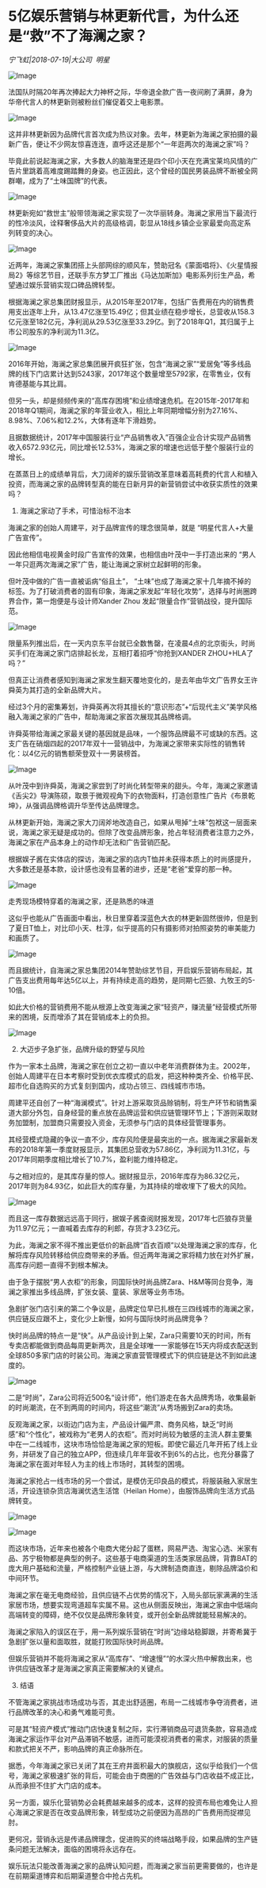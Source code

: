 # 5亿娱乐营销与林更新代言，为什么还是“救”不了海澜之家？

*宁飞虹|2018-07-19|大公司 
                                                明星*

![Image](http://p1.pstatp.com/large/pgc-image/153204439424714e5862742)

法国队时隔20年再次捧起大力神杯之际，华帝退全款广告一夜间刷了满屏，身为华帝代言人的林更新则被粉丝们催促着交上电影票。

![Image](http://p3.pstatp.com/large/pgc-image/1532044382231d6508b4436)

这并非林更新因为品牌代言首次成为热议对象。去年，林更新为海澜之家拍摄的最新广告，便让不少网友惊喜连连，直呼这还是那个“一年逛两次的海澜之家”吗？

毕竟此前说起海澜之家，大多数人的脑海里还是四个印小天在充满宝莱坞风情的广告片里跳着高难度踢踏舞的身姿。也正因此，这个曾经的国民男装品牌不断被全网群嘲，成为了“土味国牌”的代表。

![Image](http://p1.pstatp.com/large/pgc-image/1532044382422fa63ceb0c1)

林更新宛如“救世主”般带领海澜之家实现了一次华丽转身。海澜之家用当下最流行的性冷淡风，诠释奢侈品大片的高级格调，彰显从18线乡镇企业家最爱向高定系列转变的决心。

![Image](http://p1.pstatp.com/large/pgc-image/1532044382121059986dec0)

近两年，海澜之家集团搭上头部网综的顺风车，赞助冠名《蒙面唱将》、《火星情报局2》等综艺节目，还联手东方梦工厂推出《马达加斯加》电影系列衍生产品，希望通过娱乐营销实现口碑品牌转型。

根据海澜之家总集团财报显示，从2015年至2017年，包括广告费用在内的销售费用支出逐年上升，从13.47亿涨至15.49亿；但其业绩在稳步增长，总营收从158.3亿元涨至182亿元，净利润从29.53亿涨至33.29亿。到了2018年Q1，其归属于上市公司股东的净利润为11.3亿。

![Image](http://p3.pstatp.com/large/pgc-image/153204438209221f1e685fd)

2016年开始，海澜之家总集团展开疯狂扩张，包含“海澜之家”“爱居兔”等多线品牌的线下门店累计达到5243家，2017年这个数量增至5792家，在零售业，仅有肯德基能与其比肩。

但另一头，却是频频传来的“高库存困境”和业绩增速危机。在2015年-2017年和2018年Q1期间，海澜之家的年营业收入，相比上年同期增幅分别为27.16%、8.98%、7.06%和12.2%，大体有逐年下滑趋势。

且据数据统计，2017年中国服装行业“产品销售收入”百强企业合计实现产品销售收入6572.93亿元，同比增长12.53%，海澜之家的增速也远低于整个服装行业的增长。

在蒸蒸日上的成绩单背后，大刀阔斧的娱乐营销改革意味着高耗费的代言人和植入投资，而海澜之家的品牌转型真的能在日新月异的新营销尝试中收获实质性的效果吗？

1. 海澜之家动了手术，可惜治标不治本

海澜之家的创始人周建平，对于品牌宣传的理念很简单，就是 “明星代言人+大量广告宣传”。

因此他相信电视黄金时段广告宣传的效果，也相信由叶茂中一手打造出来的 “男人一年只逛两次海澜之家”广告，能让海澜之家树立起鲜明的形象。

但叶茂中做的广告一直被诟病“俗且土”， “土味”也成了海澜之家十几年摘不掉的标签。为了打破消费者的固有印象，海澜之家发起“年轻化攻势”，选择与时尚圈跨界合作，第一炮便是与设计师Xander Zhou 发起“限量合作”营销战役，提升国际范。

![Image](http://p3.pstatp.com/large/pgc-image/153204438201688e361d1cb)

限量系列推出后，在一天内京东平台就已全数售罄，在凌晨4点的北京街头，时尚买手们在海澜之家门店排起长龙，互相打着招呼“你抢到XANDER ZHOU+HLA了吗？”

但真正让消费者感知到海澜之家发生翻天覆地变化的，是去年由华文广告界女王许舜英为其打造的全新品牌大片。

经过3个月的密集筹划，许舜英再次将其擅长的“意识形态”+“后现代主义”美学风格融入海澜之家的广告中，帮助海澜之家首次展现其品牌格调。

许舜英带给海澜之家最关键的基因就是品味，一个服饰品牌最不可或缺的东西。这支广告在硝烟四起的2017年双十一营销战中，为海澜之家带来实际性的销售转化：以4亿元的销售额荣登双十一男装榜首。

![Image](http://p3.pstatp.com/large/pgc-image/1532044382519d93f11de8f)

从叶茂中到许舜英，海澜之家尝到了时尚化转型带来的甜头。今年，海澜之家邀请《舌尖2》导演陈硕，取景于微观视角下的衣物面料，打造创意性广告片《布景乾坤》，从强调品牌格调升华至传达品牌理念。

从林更新开始，海澜之家大刀阔斧地改造自己，如果从甩掉“土味”包袱这一层面来说，海澜之家无疑是成功的。但除了改变品牌形象，抢占年轻消费者注意力之外，海澜之家在产品本身上的动作却无法和广告营销匹配。

根据娱子酱在实体店的探访，海澜之家的店内T恤并未获得本质上的时尚感提升，大多数还是基本款，设计感也没有显著的进步，还是“老爸”爱穿的那一种。

![Image](http://p3.pstatp.com/large/pgc-image/15320443825176c42e732ed)

走秀现场模特穿着的海澜之家，还是熟悉的味道

这似乎也能从广告画面中看出，秋日里穿着深蓝色大衣的林更新固然很帅，但是到了夏日T恤上，对比印小天、杜淳，似乎提高的只有摄影师对拍照姿势的审美能力和画质了。

![Image](http://p3.pstatp.com/large/pgc-image/15320443824760d74d64ced)

而且据统计，自海澜之家总集团2014年赞助综艺节目，开启娱乐营销布局起，其广告支出费用每年达5亿以上，并有持续走高的趋势，是同期七匹狼、九牧王的5-10倍。

如此大价格的营销费用不能从根源上改变海澜之家“轻资产，赚流量”经营模式所带来的困境，反而增添了其在营销成本上的负担。

![Image](http://p3.pstatp.com/large/pgc-image/15320443822185839fd1ea2)

2. 大迈步子急扩张，品牌升级的野望与风险

作为一家本土品牌，海澜之家在创立之初一直以中老年消费群体为主。2002年，创始人周建平在日本考察时受到优衣库模式的启发，把这种种类齐全、价格平民、超市化自选购买的方式复刻到国内，成功占领三、四线城市市场。

周建平还自创了一种“海澜模式”。针对上游采取货品赊销制，将生产环节和销售渠道大部分外包，自身经营的重点放在品牌运营和供应链管理环节上；下游则采取财务加盟制，加盟商只需要投入资金，无须参与门店的具体经营管理事务。

其经营模式隐藏的争议一直不少，库存风险便是最突出的一点。据海澜之家最新发布的2018年第一季度财报显示，其集团总营收为57.86亿，净利润为11.31亿，与2017年同期季度相比增长了10.7%，盈利能力维持稳定。

与之相对应的，是其库存量的惊人。据财报显示，2016年库存为86.32亿元，2017年则为84.93亿，如此巨大的库存量，为其持续的增收埋下了极大的风险。

![Image](http://p1.pstatp.com/large/pgc-image/15320443825699004e00e6b)

而且这一库存数据远远高于同行，据娱子酱查阅财报发现，2017年七匹狼存货量为11.97亿元；一直喊着去库存的利郎，存货才3.23亿元。

为此，海澜之家不得不推出更低价的新品牌“百衣百顺”以处理海澜之家的库存，化解将库存风险转移给供应商带来的矛盾。但近两年海澜之家将精力放在对外扩展，高库存问题一直得不到根本解决。

由于急于摆脱“男人衣柜”的形象，同国际快时尚品牌Zara、H&M等同台竞争，海澜之家推出多线品牌，扩张女装、童装、家居等业务市场。

急剧扩张门店引来的第二个争议是，品牌定位早已扎根在三四线城市的海澜之家，供应链反应跟不上，变化少上新慢，如何与国际快时尚品牌竞争？

快时尚品牌的特点一是“快”。从产品设计到上架，Zara只需要10天的时间，所有专卖店都能做到商品每周更新两次，且是全球唯一一家能够在15天内将成衣配送到全球850多家门店的时装公司。海澜之家直营管理模式下的供应链是达不到如此速度的。

![Image](http://p3.pstatp.com/large/pgc-image/1532044382833c2f3e4a2e3)

二是“时尚”，Zara公司将近500名“设计师”，他们游走在各大品牌秀场，收集最新的时尚潮流，在不到两周的时间内，将这些“潮流”从秀场搬到Zara的卖场。

反观海澜之家，以街边门店为主，产品设计偏严肃、商务风格，缺乏“时尚感”和“个性化”，被戏称为“老男人的衣柜”。而对时尚较为敏感的主流人群主要集中在一二线城市，这块市场恰恰是海澜之家的短板。即使它最近几年开拓了线上业务，并研发了自己的独立APP，但连续几年年营收不到6%的占比，也充分暴露了海澜之家在面对年轻人为主的线上市场时，其转型的困境。

海澜之家抢占一线市场的另一个尝试，是模仿无印良品的模式，将服装融入家居生活，开设连锁杂货店海澜优选生活馆（Heilan Home），由服饰品牌向生活方式品牌转变。

![Image](http://p3.pstatp.com/large/pgc-image/153204438289620046685b4)

![Image](http://p1.pstatp.com/large/pgc-image/15320443830898e819505e6)

而这块市场，近年来也被各个电商大佬分起了蛋糕，网易严选、淘宝心选、米家有品、苏宁极物都是典型的例子。这些基于电商渠道的生活类家居品牌，背靠BAT的庞大用户基础和流量，严格控制产业链上游，与大牌制造商直连，剔除品牌溢价和中间环节。

海澜之家在毫无电商经验，且供应链不占优势的情况下，入局头部玩家满满的生活家居市场，想要实现弯道超车实属不易。这也从侧面反映出，海澜之家由中低端向高端转变的障碍，绝不仅仅是品牌形象转变，或开创全新品牌就能轻易解决的。

海澜之家陷入的误区在于，用一系列娱乐营销在“时尚”边缘站稳脚跟，并寄希冀于急剧扩张以量和面取胜，就能打败国际快时尚品牌。

但娱乐营销并不能将海澜之家从“高库存”、“增速慢”“的水深火热中解救出来，也许供应链改革才是海澜之家真正需要解决的关键点。

3. 结语

不管海澜之家挑战市场成功与否，其走出舒适圈，布局一二线城市争夺消费者，进行品牌改革的决心和勇气难能可贵。

可是其“轻资产模式”推动门店快速复制之际，实行滞销商品可退货条款，容易造成海澜之家运作平台对产品滞销不敏感，进而可能漠视消费者的需求，对服装的质量和款式把关不严，影响品牌的真正命脉所在。

据悉，今年海澜之家已关闭了其在王府井面积最大的旗舰店，这似乎给我们一个信号，海澜之家极速扩张的背后，可能会由于商圈的广告效益与门店收益不成正比，从而承担不住扩大门店的成本。

另一方面，娱乐化营销势必会耗费越来越多的成本，这样的投资布局也难免让人担心海澜之家是否在改变品牌形象，转型成功之前便因为高昂的广告费用而捉襟见肘。

更何况，营销永远是传递品牌理念，促进购买的终端战略手段，如果品牌的生产链条问题无法解决，面临的困境将永远存在。

娱乐玩法只能改善海澜之家的品牌认知问题，而海澜之家当前更需要做的，也许是在前期渠道博弈和后期渠道整合中抢占先机。


